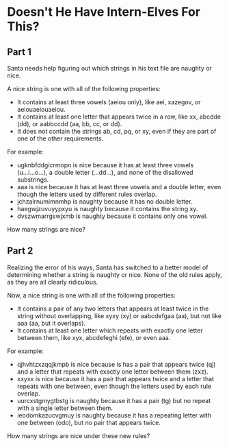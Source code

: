 # Doesn't He Have Intern-Elves For This?

## Part 1

Santa needs help figuring out which strings in his text file are naughty or nice.

A nice string is one with all of the following properties:

- It contains at least three vowels (aeiou only), like aei, xazegov, or aeiouaeiouaeiou.
- It contains at least one letter that appears twice in a row, like xx, abcdde (dd), or aabbccdd (aa, bb, cc, or dd).
- It does not contain the strings ab, cd, pq, or xy, even if they are part of one of the other requirements.

For example:

- ugknbfddgicrmopn is nice because it has at least three vowels (u...i...o...), a double letter (...dd...), and none of
  the disallowed substrings.
- aaa is nice because it has at least three vowels and a double letter, even though the letters used by different rules
  overlap.
- jchzalrnumimnmhp is naughty because it has no double letter.
- haegwjzuvuyypxyu is naughty because it contains the string xy.
- dvszwmarrgswjxmb is naughty because it contains only one vowel.

How many strings are nice?

## Part 2

Realizing the error of his ways, Santa has switched to a better model of determining whether a string is naughty or
nice. None of the old rules apply, as they are all clearly ridiculous.

Now, a nice string is one with all of the following properties:

- It contains a pair of any two letters that appears at least twice in the string without overlapping, like xyxy (xy) or
  aabcdefgaa (aa), but not like aaa (aa, but it overlaps).
- It contains at least one letter which repeats with exactly one letter between them, like xyx, abcdefeghi (efe), or
  even aaa.

For example:

- qjhvhtzxzqqjkmpb is nice because is has a pair that appears twice (qj) and a letter that repeats with exactly one
  letter between them (zxz).
- xxyxx is nice because it has a pair that appears twice and a letter that repeats with one between, even though the
  letters used by each rule overlap.
- uurcxstgmygtbstg is naughty because it has a pair (tg) but no repeat with a single letter between them.
- ieodomkazucvgmuy is naughty because it has a repeating letter with one between (odo), but no pair that appears twice.

How many strings are nice under these new rules?